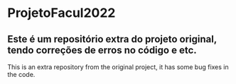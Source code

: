 # ProjetoFacul2022
Este é um repositório extra do projeto original, tendo correções de erros no código e etc.
-------------------------------------------------------------------------------------------
This is an extra repository from the original project, it has some bug fixes in the code.
